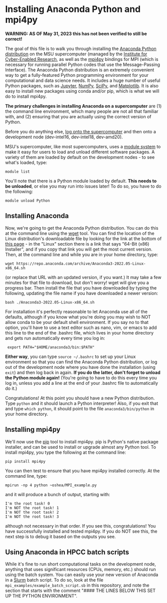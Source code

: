 # Installing Anaconda Python and mpi4py

**WARNING: AS OF May 31, 2023 this has not been verified to still be correct!**

The goal of this file is to walk you through installing the
[Anaconda Python distribution](https://www.anaconda.com/products/individual-b)
on the MSU supercomputer (managed by the
[Institute for Cyber-Enabled Research](https://icer.msu.edu/), as well
as the [mpi4py](https://mpi4py.readthedocs.io/en/stable/) bindings for
MPI (which is necessary for running parallel Python codes that use the
Message-Passing Interface).  The Anaconda Python distribution is an
extremely convenient way to get a fully-featured Python programming
environment for your computational and data science needs.  It
includes a huge number of useful Python packages, such as
[Jupyter](https://jupyter.org/), [NumPy](https://numpy.org/),
[SciPy](https://www.scipy.org/), and
[Matplotlib](https://matplotlib.org/).  It is also easy to install new
packages using conda and/or pip, which is what we will do to install
mpi4py.

**The primary challenges in installing Anaconda on a supercomputer**
  are (1) the command line environment, which many people are not all
  that familiar with, and (2) ensuring that you are actually using the
  correct version of Python.

Before you do anything else,
[log onto the supercomputer](https://wiki.hpcc.msu.edu/display/ITH/How+to+Access+HPCC)
and then onto a development node (dev-intel16, dev-intel18,
dev-amd20).

MSU's supercomputer, like most supercomputers, uses a
[module system](https://wiki.hpcc.msu.edu/display/ITH/Module+System+and+Software+Installation)
to make it easy for users to load and unload different software
packages.  A variety of them are loaded by default on the development
nodes - to see what's loaded, type:

```
module list
```

You'll note that there is a Python module loaded by default.  **This
needs to be unloaded**, or else you may run into issues later!  To do
so, you have to do the following:

```
module unload Python
```

## Installing Anaconda

Now, we're going to get the Anaconda Python distribution. You can do
this at the command line using the
[wget](https://www.gnu.org/software/wget/) tool.  You can find the
location of the Linux distribution's downloadable file by looking for
the link at the bottom of
[this page](https://www.anaconda.com/products/individual-b) - in the
"Linux" section there is a link that says "64-Bit (x86) Installer",
and if you copy that link you will get the most current version.
Then, at the command line and while you are in your home directory,
type:

```
wget https://repo.anaconda.com/archive/Anaconda3-2022.05-Linux-x86_64.sh
```

(or replace that URL with an updated version, if you want.)  It may
take a few minutes for that file to download, but don't worry!  wget
will give you a progress bar.  Then install the file that you have
downloaded by typing the following, updating the file name if you have
downloaded a newer version:

```
bash ./Anaconda3-2022.05-Linux-x86_64.sh
```

For installation it's perfectly reasonable to let Anaconda use all of
the defaults, although if you know what you're doing you may wish to
NOT allow conda to be your default shell environment.  If you say no
to that option, you'll have to use a text editor such as nano, vim, or
emacs to add this line to the end of the .bashrc file, which lives in
your home directory and gets run automatically every time you log in:

```
 export PATH="$HOME/anaconda3/bin:$PATH"
```

**Either way**, you can type `source ~/.bashrc` to set up your Linux
 environment so that you can find the Anaconda Python distribution, or
 log out of the development node where you have done the installation
 (using `exit`) and then log back in again.  **If you do the latter,
 don't forget to unload the Python module again!** (You're going to
 have to do this every time you log in, unless you add a line at the
 end of your .bashrc file to automatically do it.)

Congratulations!  At this point you should have a new Python
distribution.  Type `python` and it should launch a Python
interpreter!  Also, if you exit that and type `which python`, it
should point to the file `anaconda3/bin/python` in your home
directory.

## Installing mpi4py

We'll now use the [pip](https://pypi.org/project/pip/) tool to install
mpi4py.  pip is Python's native package installer, and can be used to
install or upgrade almost any Python tool.  To install mpi4py, you
type the following at the command line:
 
```
pip install mpi4py
```

You can then test to ensure that you have mpi4py installed correctly.
At the command line, type:

```
mpirun -np 4 python ~oshea/MPI_example.py
```

and it will produce a bunch of output, starting with:

```
I'm the root task! 0
I'm NOT the root task! 1
I'm NOT the root task! 2
I'm NOT the root task! 3
```

although not necessary in that order.  If you see this,
congratulations!  You have successfully installed and tested mpi4py.
If you do NOT see this, the next step is to debug it based on the
outputs you see.

## Using Anaconda in HPCC batch scripts

While it's fine to run short computational tasks on the development
node, anything that uses significant resources (CPUs, memory, etc.)
should run using the batch system.  You can easily use your new
version of Anaconda in a [Slurm](https://wiki.hpcc.msu.edu/display/ITH/Job+Scheduling+by+SLURM) batch script.  To do so, look at the
file `mpi_examples/example_batch_script.sb` in this repository, and
note the section that starts with the comment "#### THE LINES BELOW
THIS SET UP THE PYTHON ENVIRONMENT".
